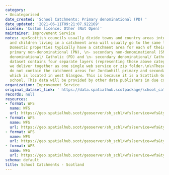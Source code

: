 ```yaml
---
category:
- Uncategorised
date_created: 'School Catchments: Primary denominational (PD) '
date_updated: '2021-06-11T09:21:07.922169'
license: 'Custom licence: Other (Not Open)'
maintainer: Improvement Service
notes: <p>Scottish councils usually divide towns and country areas into catchments
  and children living in a catchment area will usually go to the same local school.
  Domestic properties typically have a catchment area for each of their local:\n-
  primary non-denominational (PN), \n- secondary non-denominational (SN), \n- primary
  denominational/ Catholic (PD) and \n- secondary denominational/ Catholic (SN) schools.\n\nThis
  dataset contains four separate layers (representing those above categories), which
  we deliver together as one single web service or zip folder.\n\nThese data layers
  do not contain the catchment areas for Jordanhill primary and secondary school catchments
  which is located in west Glasgow. This is because it is a Scottish Government-funded
  school. This data will be provided by other data publishers in due course.</p>
organization: Improvement Service
original_dataset_link: ' https://data.spatialhub.scotpackage/school_catchments-is'
records: null
resources:
- format: WFS
  name: WFS
  url: https://geo.spatialhub.scot/geoserver/sh_schl/wfs?service=wfs&typeName=sh_schl:pub_schlpd
- format: WFS
  name: WFS
  url: https://geo.spatialhub.scot/geoserver/sh_schl/wfs?service=wfs&typeName=sh_schl:pub_schlpn
- format: WFS
  name: WFS
  url: https://geo.spatialhub.scot/geoserver/sh_schl/wfs?service=wfs&typeName=sh_schl:pub_schlsd
- format: WFS
  name: WFS
  url: https://geo.spatialhub.scot/geoserver/sh_schl/wfs?service=wfs&typeName=sh_schl:pub_schlsn
schema: default
title: School Catchments - Scotland
---
```

